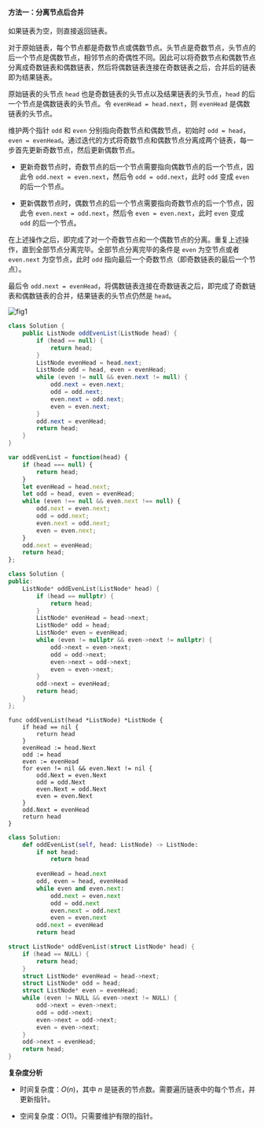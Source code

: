 #### 方法一：分离节点后合并

如果链表为空，则直接返回链表。

对于原始链表，每个节点都是奇数节点或偶数节点。头节点是奇数节点，头节点的后一个节点是偶数节点，相邻节点的奇偶性不同。因此可以将奇数节点和偶数节点分离成奇数链表和偶数链表，然后将偶数链表连接在奇数链表之后，合并后的链表即为结果链表。

原始链表的头节点 `head` 也是奇数链表的头节点以及结果链表的头节点，`head` 的后一个节点是偶数链表的头节点。令 `evenHead = head.next`，则 `evenHead` 是偶数链表的头节点。

维护两个指针 `odd` 和 `even` 分别指向奇数节点和偶数节点，初始时 `odd = head`，`even = evenHead`。通过迭代的方式将奇数节点和偶数节点分离成两个链表，每一步首先更新奇数节点，然后更新偶数节点。

- 更新奇数节点时，奇数节点的后一个节点需要指向偶数节点的后一个节点，因此令 `odd.next = even.next`，然后令 `odd = odd.next`，此时 `odd` 变成 `even` 的后一个节点。

- 更新偶数节点时，偶数节点的后一个节点需要指向奇数节点的后一个节点，因此令 `even.next = odd.next`，然后令 `even = even.next`，此时 `even` 变成 `odd` 的后一个节点。

在上述操作之后，即完成了对一个奇数节点和一个偶数节点的分离。重复上述操作，直到全部节点分离完毕。全部节点分离完毕的条件是 `even` 为空节点或者 `even.next` 为空节点，此时 `odd` 指向最后一个奇数节点（即奇数链表的最后一个节点）。

最后令 `odd.next = evenHead`，将偶数链表连接在奇数链表之后，即完成了奇数链表和偶数链表的合并，结果链表的头节点仍然是 `head`。

![fig1](https://assets.leetcode-cn.com/solution-static/328/1.png)

```Java [sol1-Java]
class Solution {
    public ListNode oddEvenList(ListNode head) {
        if (head == null) {
            return head;
        }
        ListNode evenHead = head.next;
        ListNode odd = head, even = evenHead;
        while (even != null && even.next != null) {
            odd.next = even.next;
            odd = odd.next;
            even.next = odd.next;
            even = even.next;
        }
        odd.next = evenHead;
        return head;
    }
}
```

```JavaScript [sol1-JavaScript]
var oddEvenList = function(head) {
    if (head === null) {
        return head;
    }
    let evenHead = head.next;
    let odd = head, even = evenHead;
    while (even !== null && even.next !== null) {
        odd.next = even.next;
        odd = odd.next;
        even.next = odd.next;
        even = even.next;
    }
    odd.next = evenHead;
    return head;
};
```

```C++ [sol1-C++]
class Solution {
public:
    ListNode* oddEvenList(ListNode* head) {
        if (head == nullptr) {
            return head;
        }
        ListNode* evenHead = head->next;
        ListNode* odd = head;
        ListNode* even = evenHead;
        while (even != nullptr && even->next != nullptr) {
            odd->next = even->next;
            odd = odd->next;
            even->next = odd->next;
            even = even->next;
        }
        odd->next = evenHead;
        return head;
    }
};
```

```Golang [sol1-Golang]
func oddEvenList(head *ListNode) *ListNode {
    if head == nil {
        return head
    }
    evenHead := head.Next
    odd := head
    even := evenHead
    for even != nil && even.Next != nil {
        odd.Next = even.Next
        odd = odd.Next
        even.Next = odd.Next
        even = even.Next
    }
    odd.Next = evenHead
    return head
}
```

```Python [sol1-Python3]
class Solution:
    def oddEvenList(self, head: ListNode) -> ListNode:
        if not head:
            return head
        
        evenHead = head.next
        odd, even = head, evenHead
        while even and even.next:
            odd.next = even.next
            odd = odd.next
            even.next = odd.next
            even = even.next
        odd.next = evenHead
        return head
```

```C [sol1-C]
struct ListNode* oddEvenList(struct ListNode* head) {
    if (head == NULL) {
        return head;
    }
    struct ListNode* evenHead = head->next;
    struct ListNode* odd = head;
    struct ListNode* even = evenHead;
    while (even != NULL && even->next != NULL) {
        odd->next = even->next;
        odd = odd->next;
        even->next = odd->next;
        even = even->next;
    }
    odd->next = evenHead;
    return head;
}
```

**复杂度分析**

- 时间复杂度：$O(n)$，其中 $n$ 是链表的节点数。需要遍历链表中的每个节点，并更新指针。

- 空间复杂度：$O(1)$。只需要维护有限的指针。